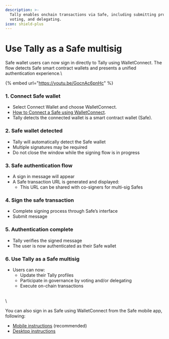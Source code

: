 ```yaml
---
description: >-
  Tally enables onchain transactions via Safe, including submitting proposals,
  voting, and delegating.
icon: shield-plus
---
```


# Use Tally as a Safe multisig

Safe wallet users can now sign in directly to Tally using WalletConnect. The flow detects Safe smart contract wallets and presents a unified authentication experience.\


{% embed url="https://youtu.be/GocnAc6pnHc" %}

### 1. Connect Safe wallet

* Select Connect Wallet and choose WalletConnect.
* [How to Connect a Safe using WalletConnect](https://help.safe.global/en/articles/108235-how-to-connect-a-safe-to-a-dapp-using-walletconnect).
* Tally detects  the connected wallet is a smart contract wallet (Safe).

### 2. Safe wallet detected

* Tally will automatically detect the Safe wallet
* Multiple signatures may be required&#x20;
* Do not close the window while the signing flow is in progress

### 3. Safe authentication flow

* A sign in message will appear
* A Safe transaction URL is generated and displayed:
  * This URL can be shared with co-signers for multi-sig Safes

### 4. Sign the safe transaction

* Complete signing process through Safe’s interface
* Submit message

### 5. Authentication complete

* Tally verifies the signed message
* The user is now authenticated as their Safe wallet

### 6. Use Tally as a Safe multisig&#x20;

* Users can now:
  * Update their Tally profiles
  * Participate in governance by voting and/or delegating
  * Execute on-chain transactions

\
\


You can also sign in as Safe using WalletConnect from the Safe mobile app, following:

* [Mobile instructions](https://help.safe.global/en/articles/40810-connect-to-dapps-with-walletconnect-on-mobile) (recommended)
* [Desktop instructions](https://help.safe.global/en/articles/40849-walletconnect-safe-app)
